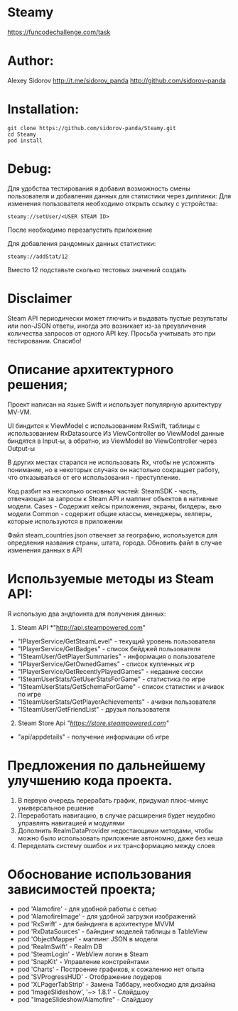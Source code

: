 # Steamy
https://funcodechallenge.com/task

# Author:
Alexey Sidorov
http://t.me/sidorov_panda
http://github.com/sidorov-panda

# Installation:
```
git clone https://github.com/sidorov-panda/Steamy.git
cd Steamy
pod install
```
# Debug:
Для удобства тестирования я добавил возможность смены пользователя и добавления данных для статистики через диплинки:
Для изменения пользователя необходимо открыть ссылку с устройства:
```
steamy://setUser/<USER STEAM ID>
```
После необходимо перезапустить приложение

Для добавления рандомных данных статистики:
```
steamy://addStat/12
```
Вместо 12 подставьте сколько тестовых значений создать

# Disclaimer
Steam API периодически может глючить и выдавать пустые результаты или non-JSON ответы, иногда это возникает из-за преувличения количества запросов от одного API key.
Просьба учитывать это при тестировании. Спасибо!

# Описание архитектурного решения;
Проект написан на языке Swift и использует популярную архитектуру MV-VM.

UI биндится к ViewModel c использованием RxSwift, таблицы с использованием RxDatasource
Из ViewController во ViewModel данные биндятся в Input-ы,
а обратно, из ViewModel во ViewController через Output-ы

В других местах старался не использовать Rx, чтобы не усложнять понимание, но в некоторых случаях он настолько сокращает работу, что отказываться от его использования - преступление.

Код разбит на несколько основных частей:
SteamSDK - часть, отвечающая за запросы к Steam API и маппинг объектов в нативные модели.
Cases - Содержит кейсы приложения, экраны, билдеры, вью модели
Common - содержит общие классы, менеджеры, хелперы, которые используются в приложении


Файл steam_countries.json отвечает за географию, используется для опредления названия страны, штата, города.
Обновить файл в случае изменения данных в API

# Используемые методы из Steam API:
Я использую два эндпоинта для получения данных:
1. Steam API *"http://api.steampowered.com"
  * "IPlayerService/GetSteamLevel" - текущий уровень пользователя
  * "IPlayerService/GetBadges" - список бейджей пользователя
  * "ISteamUser/GetPlayerSummaries" - информация о пользователе
  * "IPlayerService/GetOwnedGames" - список купленных игр
  * "IPlayerService/GetRecentlyPlayedGames" - недавние сессии
  * "ISteamUserStats/GetUserStatsForGame" - статистика по игре
  * "ISteamUserStats/GetSchemaForGame" - список статистик и ачивок по игре
  * "ISteamUserStats/GetPlayerAchievements" - ачивки пользователя
  * "ISteamUser/GetFriendList" - друзья пользователя

2. Steam Store Api *"https://store.steampowered.com"*
  * "api/appdetails" - получение информации об игре

# Предложения по дальнейшему улучшению кода проекта.
1. В первую очередь перерабать график, придумал плюс-минус универсальное решение
2. Переработать навигацию, в случае расширения будет неудобно управлять навигацией и модулями
3. Дополнить RealmDataProvider недостающими методами, чтобы можно было использовать приложение автономно, даже без кеша
4. Переделать систему ошибок и их трансформацию между слоев

# Обоснование использования зависимостей проекта;
* pod 'Alamofire' - для удобной работы с сетью
* pod 'AlamofireImage' - для удобной загрузки изображений
* pod 'RxSwift' - для байндинга в архитектуре MVVM
* pod 'RxDataSources' - байндинг моделей таблицы в TableView
* pod 'ObjectMapper' - маппинг JSON в модели
* pod 'RealmSwift' - Realm DB
* pod 'SteamLogin' - WebView логин в Steam
* pod 'SnapKit' - Управление констрейнтами
* pod 'Charts' - Построение графиков, к сожалению нет опыта
* pod 'SVProgressHUD' - Отображение лоудеров
* pod 'XLPagerTabStrip' - Замена Таббару, необходио для дизайна
* pod 'ImageSlideshow', '~> 1.8.1' - Слайдшоу
* pod "ImageSlideshow/Alamofire" - Слайдшоу
